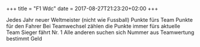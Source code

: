 +++
title = "F1 Wdc"
date = 2017-08-27T21:23:20+02:00
+++

Jedes Jahr neuer Weltmeister (nicht wie Fussball)
Punkte fürs Team
Punkte für den Fahrer
Bei Teamwechsel zählen die Punkte immer fürs aktuelle Team
Sieger fährt Nr. 1
Alle anderen suchen sich Nummer aus
Teamwertung bestimmt Geld